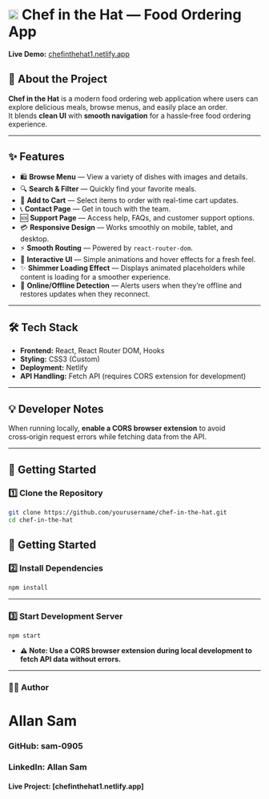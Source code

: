 # <img src="./public/logosmall.png" alt="Chef in the Hat Logo" width="20" height="20" /> Chef in the Hat — Food Ordering App


**Live Demo:** [chefinthehat1.netlify.app](https://chefinthehat1.netlify.app/)

## 📖 About the Project
**Chef in the Hat** is a modern food ordering web application where users can explore delicious meals, browse menus, and easily place an order.  
It blends **clean UI** with **smooth navigation** for a hassle‑free food ordering experience.

---
## ✨ Features

- 🛍 **Browse Menu** — View a variety of dishes with images and details.  
- 🔍 **Search & Filter** — Quickly find your favorite meals.  
- 🛒 **Add to Cart** — Select items to order with real-time cart updates.  
- 📞 **Contact Page** — Get in touch with the team.  
- 🆘 **Support Page** — Access help, FAQs, and customer support options.  
- 💳 **Responsive Design** — Works smoothly on mobile, tablet, and desktop.  
- ⚡ **Smooth Routing** — Powered by `react-router-dom`.  
- 🎨 **Interactive UI** — Simple animations and hover effects for a fresh feel.  
- ✨ **Shimmer Loading Effect** — Displays animated placeholders while content is loading for a smoother    experience.  
- 📡 **Online/Offline Detection** — Alerts users when they’re offline and restores updates when they    reconnect.  

---

## 🛠 Tech Stack
- **Frontend:** React, React Router DOM, Hooks
- **Styling:** CSS3 (Custom)
- **Deployment:** Netlify
- **API Handling:** Fetch API (requires CORS extension for development)

---

## 💡 Developer Notes
When running locally, **enable a CORS browser extension** to avoid cross‑origin request errors while fetching data from the API.

---

## 🚀 Getting Started

### 1️⃣ Clone the Repository
```bash
git clone https://github.com/yourusername/chef-in-the-hat.git
cd chef-in-the-hat
```
## 🚀 Getting Started

### 2️⃣ Install Dependencies
```bash
npm install
 ```
---

### 3️⃣ Start Development Server
```
npm start
```
- **⚠ Note: Use a CORS browser extension during local development to fetch API data without errors.**
---

### 👨‍💻 Author
# Allan Sam

### GitHub: sam-0905

### LinkedIn: Allan Sam

#### Live Project: [chefinthehat1.netlify.app]
